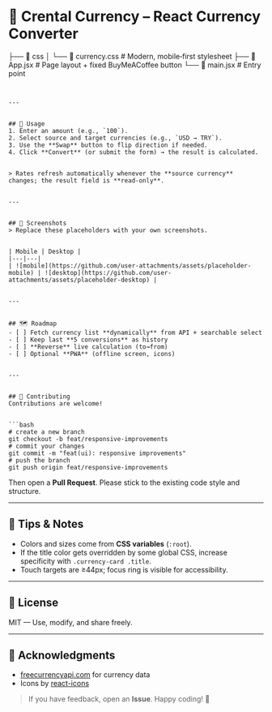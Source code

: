 # 💱 Crental Currency – React Currency Converter
├── 📂 css
│ └── 📄 currency.css # Modern, mobile‑first stylesheet
├── 📄 App.jsx # Page layout + fixed BuyMeACoffee button
└── 📄 main.jsx # Entry point
```


---


## 🧭 Usage
1. Enter an amount (e.g., `100`).
2. Select source and target currencies (e.g., `USD → TRY`).
3. Use the **Swap** button to flip direction if needed.
4. Click **Convert** (or submit the form) → the result is calculated.


> Rates refresh automatically whenever the **source currency** changes; the result field is **read‑only**.


---


## 📱 Screenshots
> Replace these placeholders with your own screenshots.


| Mobile | Desktop |
|---|---|
| ![mobile](https://github.com/user-attachments/assets/placeholder-mobile) | ![desktop](https://github.com/user-attachments/assets/placeholder-desktop) |


---


## 🗺️ Roadmap
- [ ] Fetch currency list **dynamically** from API + searchable select
- [ ] Keep last **5 conversions** as history
- [ ] **Reverse** live calculation (to→from)
- [ ] Optional **PWA** (offline screen, icons)


---


## 🤝 Contributing
Contributions are welcome!


```bash
# create a new branch
git checkout -b feat/responsive-improvements
# commit your changes
git commit -m "feat(ui): responsive improvements"
# push the branch
git push origin feat/responsive-improvements
```


Then open a **Pull Request**. Please stick to the existing code style and structure.


---


## 🧪 Tips & Notes
- Colors and sizes come from **CSS variables** (`:root`).
- If the title color gets overridden by some global CSS, increase specificity with `.currency-card .title`.
- Touch targets are ≥44px; focus ring is visible for accessibility.


---


## 📄 License
MIT — Use, modify, and share freely.


---


## 🙏 Acknowledgments
- [freecurrencyapi.com](https://freecurrencyapi.com/) for currency data
- Icons by [react-icons](https://react-icons.github.io/react-icons/)


> If you have feedback, open an **Issue**. Happy coding! 🚀
